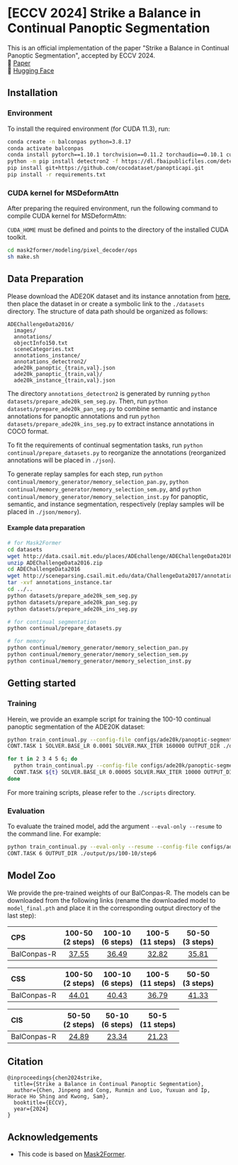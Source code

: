 # [ECCV 2024] Strike a Balance in Continual Panoptic Segmentation

This is an official implementation of the paper "Strike a Balance in Continual Panoptic Segmentation", accepted by ECCV 2024.  
📝 [Paper](https://arxiv.org/abs/2407.16354)  
🤗 [Hugging Face](https://huggingface.co/jinpeng0528/BalConpas)


## Installation

### Environment
To install the required environment (for CUDA 11.3), run:
```bash
conda create -n balconpas python=3.8.17
conda activate balconpas
conda install pytorch==1.10.1 torchvision==0.11.2 torchaudio==0.10.1 cudatoolkit=11.3 -c pytorch -c conda-forge
python -m pip install detectron2 -f https://dl.fbaipublicfiles.com/detectron2/wheels/cu113/torch1.10/index.html
pip install git+https://github.com/cocodataset/panopticapi.git
pip install -r requirements.txt
```

### CUDA kernel for MSDeformAttn
After preparing the required environment, run the following command to compile CUDA kernel for MSDeformAttn:

`CUDA_HOME` must be defined and points to the directory of the installed CUDA toolkit.

```bash
cd mask2former/modeling/pixel_decoder/ops
sh make.sh
```

[//]: # (### Pre-trained ResNet-101)

[//]: # (For continual panoptic segmentation and continual instance segmentation, we use the ResNet-50 backbone, whose pre-trained model can be automatically downloaded by Detectron2. )

[//]: # (However, for continual semantic segmentation, we use the ResNet-101 backbone, whose pre-trained model needs to be manually downloaded from [here]&#40;https://dl.fbaipublicfiles.com/detectron2/ImageNetPretrained/MSRA/R-101.pkl&#41; and placed in the `./` directory.)


## Data Preparation

Please download the ADE20K dataset and its instance annotation from [here](http://sceneparsing.csail.mit.edu/), then place the dataset in or create a symbolic link to the `./datasets` directory. The structure of data path should be organized as follows:
```
ADEChallengeData2016/
  images/
  annotations/
  objectInfo150.txt
  sceneCategories.txt
  annotations_instance/
  annotations_detectron2/
  ade20k_panoptic_{train,val}.json
  ade20k_panoptic_{train,val}/
  ade20k_instance_{train,val}.json
```
The directory `annotations_detectron2` is generated by running `python datasets/prepare_ade20k_sem_seg.py`.
Then, run `python datasets/prepare_ade20k_pan_seg.py` to combine semantic and instance annotations for panoptic annotations and run `python datasets/prepare_ade20k_ins_seg.py` to extract instance annotations in COCO format.

To fit the requirements of continual segmentation tasks, run `python continual/prepare_datasets.py` to reorganize the annotations (reorganized annotations will be placed in `./json`).

To generate replay samples for each step, run `python continual/memory_generator/memory_selection_pan.py`, `python continual/memory_generator/memory_selection_sem.py`, and `python continual/memory_generator/memory_selection_inst.py` for panoptic, semantic, and instance segmentation, respectively (replay samples will be placed in `./json/memory`).

#### Example data preparation
```bash
# for Mask2Former
cd datasets
wget http://data.csail.mit.edu/places/ADEchallenge/ADEChallengeData2016.zip
unzip ADEChallengeData2016.zip
cd ADEChallengeData2016
wget http://sceneparsing.csail.mit.edu/data/ChallengeData2017/annotations_instance.tar
tar -xvf annotations_instance.tar
cd ../..
python datasets/prepare_ade20k_sem_seg.py
python datasets/prepare_ade20k_pan_seg.py
python datasets/prepare_ade20k_ins_seg.py

# for continual segmentation
python continual/prepare_datasets.py

# for memory
python continual/memory_generator/memory_selection_pan.py
python continual/memory_generator/memory_selection_sem.py
python continual/memory_generator/memory_selection_inst.py
```

## Getting started

### Training
Herein, we provide an example script for training the 100-10 continual panoptic segmentation of the ADE20K dataset:
```bash
python train_continual.py --config-file configs/ade20k/panoptic-segmentation/100-10.yaml \
CONT.TASK 1 SOLVER.BASE_LR 0.0001 SOLVER.MAX_ITER 160000 OUTPUT_DIR ./output/ps/100-10/step1

for t in 2 3 4 5 6; do
  python train_continual.py --config-file configs/ade20k/panoptic-segmentation/100-10.yaml \
  CONT.TASK ${t} SOLVER.BASE_LR 0.00005 SOLVER.MAX_ITER 10000 OUTPUT_DIR ./output/ps/100-10/step${t}
done
```

For more training scripts, please refer to the `./scripts` directory.

### Evaluation
To evaluate the trained model, add the argument `--eval-only --resume` to the command line. For example:
```bash
python train_continual.py --eval-only --resume --config-file configs/ade20k/panoptic-segmentation/100-10.yaml \
CONT.TASK 6 OUTPUT_DIR ./output/ps/100-10/step6
```

## Model Zoo
We provide the pre-trained weights of our BalConpas-R. The models can be downloaded from the following links (rename the downloaded model to `model_final.pth` and place it in the corresponding output directory of the last step):

| CPS         | 100-50<br>(2 steps) | 100-10<br>(6 steps) | 100-5<br>(11 steps) | 50-50<br>(3 steps) | 
|:------------|:-------------------:|:-------------------:|:-------------------:|:------------------:|
| BalConpas-R |      [37.55](https://1drv.ms/u/c/7be8ecfc440137f7/ESCpXocemqZHkRkgGYRG1B4BdetYSrWXCMSjoOsyCsHTuA)      |      [36.49](https://1drv.ms/u/c/7be8ecfc440137f7/Ee7Xbc64Oa1AoEZ7kqP1tcgBOTCBmvnmu23qGc670zBNHg)      |      [32.82](https://1drv.ms/u/c/7be8ecfc440137f7/Ee_-vMQHHI9MmZo6mNACoZMBoshk09KuarfgUOyTi6uOYg)      |     [35.81](https://1drv.ms/u/c/7be8ecfc440137f7/EXeaWNfi1PVMvIv9xKghv4wBlTvT8RyA_Hgk8FQtYBRaJw)      |

| CSS         | 100-50<br>(2 steps) | 100-10<br>(6 steps) | 100-5<br>(11 steps) | 50-50<br>(3 steps) | 
|:------------|:-------------------:|:-------------------:|:-------------------:|:------------------:|
| BalConpas-R |      [44.01](https://1drv.ms/u/c/7be8ecfc440137f7/EaZJBLUBusBEsEw747SOubAB2tEax7RXIpIgH8tpUEC1wQ)      |      [40.43](https://1drv.ms/u/c/7be8ecfc440137f7/EThvQO8t0e5ItnPUQ4Sz7bEBlFl7zLb_HeoaFtUvFT2tKA)      |      [36.79](https://1drv.ms/u/c/7be8ecfc440137f7/EdU-GfPOR7dGtWWB8HeYw4kBvZSnzqQj5-W_g_Cz9bU04A)      |     [41.33](https://1drv.ms/u/c/7be8ecfc440137f7/EWuwFEKegE1Ll275s4Ht4IoBXKCipsKDgZOirl9Rrt3OlA)      |

| CIS         | 50-50<br>(2 steps) | 50-10<br>(6 steps) | 50-5<br>(11 steps) |
|:------------|:------------------:|:------------------:|:------------------:|
| BalConpas-R |     [24.89](https://1drv.ms/u/c/7be8ecfc440137f7/ESU69u_3Yq1InPn11I-rJroBPUg3QXLfPQbx953LU1d5fQ)      |     [23.34](https://1drv.ms/u/c/7be8ecfc440137f7/EUAiALV0TCFLh8ix-O7v5dEBxLKP1Sa4NBzwxF7FP8iWVA)      |     [21.23](https://1drv.ms/u/c/7be8ecfc440137f7/EYdRotPoSdNOuQb8zCRVZEgBADZXDxvvcjCv5C5wI6iVAw)      |


## Citation
```
@inproceedings{chen2024strike,
  title={Strike a Balance in Continual Panoptic Segmentation},
  author={Chen, Jinpeng and Cong, Runmin and Luo, Yuxuan and Ip, Horace Ho Shing and Kwong, Sam},
  booktitle={ECCV},
  year={2024}
}
```

## Acknowledgements
* This code is based on [Mask2Former](https://github.com/facebookresearch/Mask2Former).
